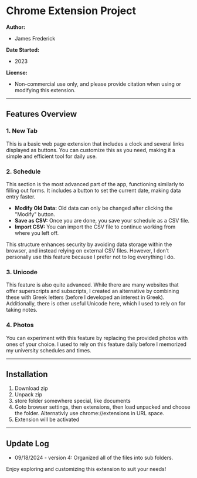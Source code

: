 # Chrome Extension Project

**Author:**  
- James Frederick

**Date Started:**  
- 2023

**License:**  
- Non-commercial use only, and please provide citation when using or modifying this extension.

---

## Features Overview

### 1. New Tab
This is a basic web page extension that includes a clock and several links displayed as buttons. You can customize this as you need, making it a simple and efficient tool for daily use.

### 2. Schedule
This section is the most advanced part of the app, functioning similarly to filling out forms. It includes a button to set the current date, making data entry faster. 

- **Modify Old Data:** Old data can only be changed after clicking the "Modify" button.
- **Save as CSV:** Once you are done, you save your schedule as a CSV file.
- **Import CSV:** You can import the CSV file to continue working from where you left off.

This structure enhances security by avoiding data storage within the browser, and instead relying on external CSV files. However, I don’t personally use this feature because I prefer not to log everything I do.

### 3. Unicode
This feature is also quite advanced. While there are many websites that offer superscripts and subscripts, I created an alternative by combining these with Greek letters (before I developed an interest in Greek). Additionally, there is other useful Unicode here, which I used to rely on for taking notes.

### 4. Photos
You can experiment with this feature by replacing the provided photos with ones of your choice. I used to rely on this feature daily before I memorized my university schedules and times.

---

## Installation

1. Download zip
2. Unpack zip
3. store folder somewhere special, like documents
4. Goto browser settings, then extensions, then load unpacked and choose the folder. Alternativly use chrome://extensions in URL space.
6. Extension will be activated

---

## Update Log

- 09/18/2024 - version 4: Organized all of the files into sub folders.


Enjoy exploring and customizing this extension to suit your needs!
